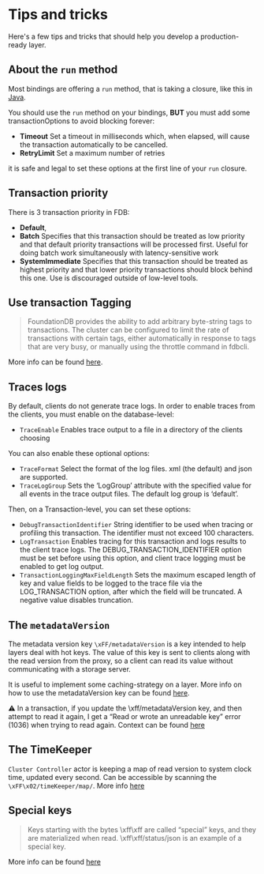 # Tips and tricks

<!-- toc -->

Here's a few tips and tricks that should help you develop a production-ready layer.

## About the `run` method

Most bindings are offering a `run` method, that is taking a closure, like this in [Java](https://apple.github.io/foundationdb/javadoc/com/apple/foundationdb/Database.html#run(java.util.function.Function)).

You should use the `run` method on your bindings, **BUT** you must add some transactionOptions to avoid blocking forever:

* **Timeout** Set a timeout in milliseconds which, when elapsed, will cause the transaction automatically to be cancelled.
* **RetryLimit** Set a maximum number of retries

it is safe and legal to set these options at the first line of your `run` closure.

## Transaction priority

There is 3 transaction priority in FDB:

* **Default**,
* **Batch** Specifies that this transaction should be treated as low priority and that default priority transactions will be processed first. Useful for doing batch work simultaneously with latency-sensitive work
* **SystemImmediate** Specifies that this transaction should be treated as highest priority and that lower priority transactions should block behind this one. Use is discouraged outside of low-level tools.

## Use transaction Tagging

> FoundationDB provides the ability to add arbitrary byte-string tags to transactions. The cluster can be configured to limit the rate of transactions with certain tags, either automatically in response to tags that are very busy, or manually using the throttle command in fdbcli.

More info can be found [here](https://apple.github.io/foundationdb/transaction-tagging.html).

## Traces logs

By default, clients do not generate trace logs. In order to enable traces from the clients, you must enable on the database-level:

* `TraceEnable` Enables trace output to a file in a directory of the clients choosing

You can also enable these optional options:

* `TraceFormat` Select the format of the log files. xml (the default) and json are supported.
* `TraceLogGroup` Sets the ‘LogGroup’ attribute with the specified value for all events in the trace output files. The default log group is ‘default’.

Then, on a Transaction-level, you can set these options:

* `DebugTransactionIdentifier` String identifier to be used when tracing or profiling this transaction. The identifier must not exceed 100 characters.
* `LogTransaction` Enables tracing for this transaction and logs results to the client trace logs. The DEBUG_TRANSACTION_IDENTIFIER option must be set before using this option, and client trace logging must be enabled to get log output.
* `TransactionLoggingMaxFieldLength` Sets the maximum escaped length of key and value fields to be logged to the trace file via the LOG_TRANSACTION option, after which the field will be truncated. A negative value disables truncation.

## The `metadataVersion`

The metadata version key `\xFF/metadataVersion` is a key intended to help layers deal with hot keys. The value of this key is sent to clients along with the read version from the proxy, so a client can read its value without communicating with a storage server.

It is useful to implement some caching-strategy on a layer. More info on how to use the metadataVersion key can be found [here](https://forums.foundationdb.org/t/sharing-the-metadataversionkey-for-multiple-tenants/1659).

⚠️ In a transaction, if you update the \xff/metadataVersion key, and then attempt to read it again, I get a “Read or wrote an unreadable key” error (1036) when trying to read again. Context can be found [here](https://forums.foundationdb.org/t/cannot-commit-transaction-that-reads-the-metadataversion-key-after-changing-it/1833)

## The TimeKeeper

`Cluster Controller` actor is keeping a map of read version to system clock time, updated every second. Can be accessible by scanning the `\xFF\x02/timeKeeper/map/`. More info [here](https://forums.foundationdb.org/t/approximating-a-global-clock-for-a-watchdog-timer-using-versionstamps-readversions-or-the-timekeeper/477)

## Special keys

> Keys starting with the bytes \xff\xff are called “special” keys, and they are materialized when read. \xff\xff/status/json is an example of a special key.

More info can be found [here](https://apple.github.io/foundationdb/special-keys.html)